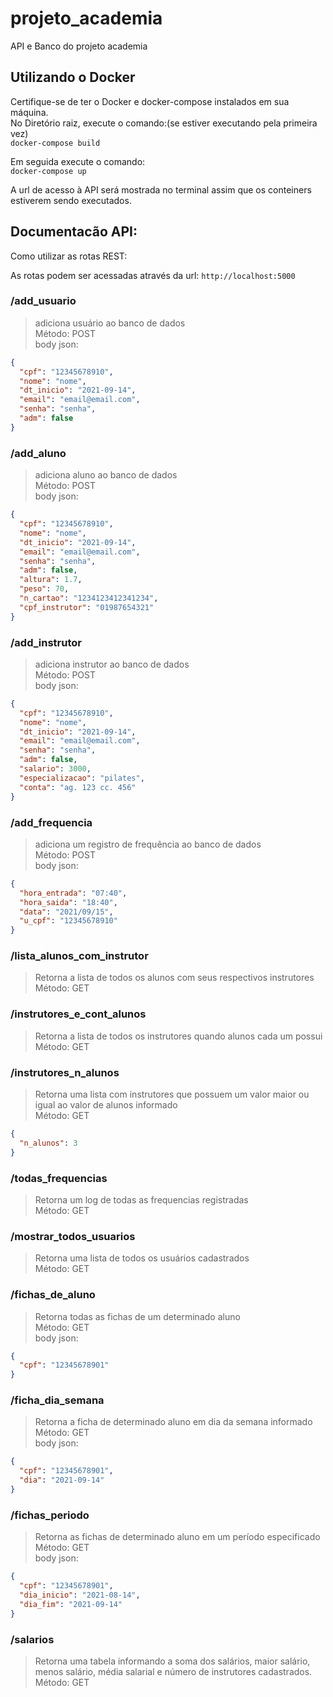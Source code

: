 # projeto_academia

API e Banco do projeto academia

## Utilizando o Docker

Certifique-se de ter o Docker e docker-compose instalados em sua máquina.  
No Diretório raiz, execute o comando:(se estiver executando pela primeira vez)  
`docker-compose build`

Em seguida execute o comando:  
`docker-compose up`

A url de acesso à API será mostrada no terminal assim que os conteiners estiverem sendo executados.

## Documentacão API:

Como utilizar as rotas REST:

As rotas podem ser acessadas através da url: `http://localhost:5000`

### /add_usuario

> adiciona usuário ao banco de dados  
> Método: POST  
> body json:

```json
{
  "cpf": "12345678910",
  "nome": "nome",
  "dt_inicio": "2021-09-14",
  "email": "email@email.com",
  "senha": "senha",
  "adm": false
}
```

### /add_aluno

> adiciona aluno ao banco de dados  
> Método: POST  
> body json:

```json
{
  "cpf": "12345678910",
  "nome": "nome",
  "dt_inicio": "2021-09-14",
  "email": "email@email.com",
  "senha": "senha",
  "adm": false,
  "altura": 1.7,
  "peso": 70,
  "n_cartao": "1234123412341234",
  "cpf_instrutor": "01987654321"
}
```

### /add_instrutor

> adiciona instrutor ao banco de dados  
> Método: POST  
> body json:

```json
{
  "cpf": "12345678910",
  "nome": "nome",
  "dt_inicio": "2021-09-14",
  "email": "email@email.com",
  "senha": "senha",
  "adm": false,
  "salario": 3000,
  "especializacao": "pilates",
  "conta": "ag. 123 cc. 456"
}
```

### /add_frequencia

> adiciona um registro de frequência ao banco de dados  
> Método: POST  
> body json:

```json
{
  "hora_entrada": "07:40",
  "hora_saida": "18:40",
  "data": "2021/09/15",
  "u_cpf": "12345678910"
}
```

### /lista_alunos_com_instrutor

> Retorna a lista de todos os alunos com seus respectivos instrutores  
> Método: GET

### /instrutores_e_cont_alunos

> Retorna a lista de todos os instrutores quando alunos cada um possui  
> Método: GET

### /instrutores_n_alunos

> Retorna uma lista com instrutores que possuem um valor maior ou igual ao valor de alunos informado  
> Método: GET

```json
{
  "n_alunos": 3
}
```

### /todas_frequencias

> Retorna um log de todas as frequencias registradas  
> Método: GET

### /mostrar_todos_usuarios

> Retorna uma lista de todos os usuários cadastrados  
> Método: GET

### /fichas_de_aluno

> Retorna todas as fichas de um determinado aluno  
> Método: GET  
> body json:

```json
{
  "cpf": "12345678901"
}
```

### /ficha_dia_semana

> Retorna a ficha de determinado aluno em dia da semana informado  
> Método: GET  
> body json:

```json
{
  "cpf": "12345678901",
  "dia": "2021-09-14"
}
```

### /fichas_periodo

> Retorna as fichas de determinado aluno em um período especificado  
> Método: GET  
> body json:

```json
{
  "cpf": "12345678901",
  "dia_inicio": "2021-08-14",
  "dia_fim": "2021-09-14"
}
```

### /salarios

> Retorna uma tabela informando a soma dos salários, maior salário, menos salário, média salarial e número de instrutores cadastrados.  
> Método: GET
